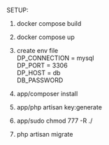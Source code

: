 SETUP:
1. docker compose build
2. docker compose up
3. create env file <br>
DP_CONNECTION = mysql <br>
DP_PORT = 3306 <br>
DP_HOST = db <br>
DB_PASSWORD <br>

4. app/composer install
5. app/php artisan key:generate
6. app/sudo chmod 777 -R ./
7. php artisan migrate
